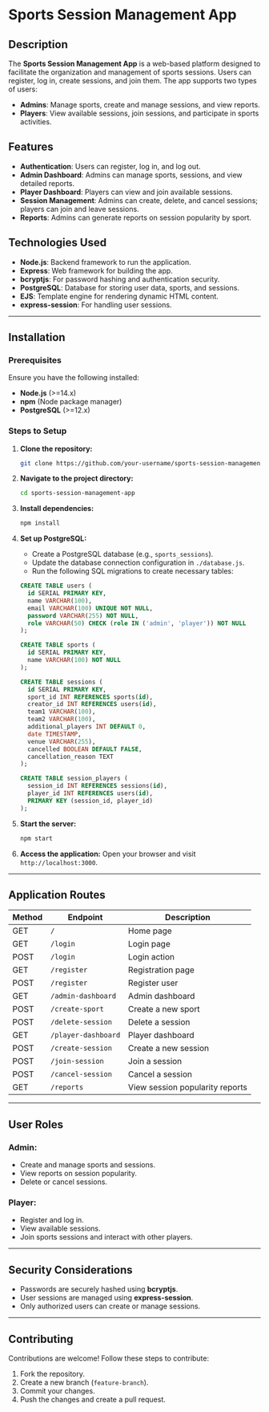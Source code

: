 # Sports Session Management App

## Description
The **Sports Session Management App** is a web-based platform designed to facilitate the organization and management of sports sessions. Users can register, log in, create sessions, and join them. The app supports two types of users:
- **Admins**: Manage sports, create and manage sessions, and view reports.
- **Players**: View available sessions, join sessions, and participate in sports activities.

## Features
- **Authentication**: Users can register, log in, and log out.
- **Admin Dashboard**: Admins can manage sports, sessions, and view detailed reports.
- **Player Dashboard**: Players can view and join available sessions.
- **Session Management**: Admins can create, delete, and cancel sessions; players can join and leave sessions.
- **Reports**: Admins can generate reports on session popularity by sport.

## Technologies Used
- **Node.js**: Backend framework to run the application.
- **Express**: Web framework for building the app.
- **bcryptjs**: For password hashing and authentication security.
- **PostgreSQL**: Database for storing user data, sports, and sessions.
- **EJS**: Template engine for rendering dynamic HTML content.
- **express-session**: For handling user sessions.

---

## Installation

### Prerequisites
Ensure you have the following installed:
- **Node.js** (>=14.x)
- **npm** (Node package manager)
- **PostgreSQL** (>=12.x)

### Steps to Setup

1. **Clone the repository:**
   ```bash
   git clone https://github.com/your-username/sports-session-management-app.git
   ```

2. **Navigate to the project directory:**
   ```bash
   cd sports-session-management-app
   ```

3. **Install dependencies:**
   ```bash
   npm install
   ```

4. **Set up PostgreSQL:**
   - Create a PostgreSQL database (e.g., `sports_sessions`).
   - Update the database connection configuration in `./database.js`.
   - Run the following SQL migrations to create necessary tables:

   ```sql
   CREATE TABLE users (
     id SERIAL PRIMARY KEY,
     name VARCHAR(100),
     email VARCHAR(100) UNIQUE NOT NULL,
     password VARCHAR(255) NOT NULL,
     role VARCHAR(50) CHECK (role IN ('admin', 'player')) NOT NULL
   );

   CREATE TABLE sports (
     id SERIAL PRIMARY KEY,
     name VARCHAR(100) NOT NULL
   );

   CREATE TABLE sessions (
     id SERIAL PRIMARY KEY,
     sport_id INT REFERENCES sports(id),
     creator_id INT REFERENCES users(id),
     team1 VARCHAR(100),
     team2 VARCHAR(100),
     additional_players INT DEFAULT 0,
     date TIMESTAMP,
     venue VARCHAR(255),
     cancelled BOOLEAN DEFAULT FALSE,
     cancellation_reason TEXT
   );

   CREATE TABLE session_players (
     session_id INT REFERENCES sessions(id),
     player_id INT REFERENCES users(id),
     PRIMARY KEY (session_id, player_id)
   );
   ```

5. **Start the server:**
   ```bash
   npm start
   ```

6. **Access the application:**
   Open your browser and visit `http://localhost:3000`.

---

## Application Routes
| Method | Endpoint             | Description |
|--------|----------------------|-------------|
| GET    | `/`                  | Home page |
| GET    | `/login`             | Login page |
| POST   | `/login`             | Login action |
| GET    | `/register`          | Registration page |
| POST   | `/register`          | Register user |
| GET    | `/admin-dashboard`   | Admin dashboard |
| POST   | `/create-sport`      | Create a new sport |
| POST   | `/delete-session`    | Delete a session |
| GET    | `/player-dashboard`  | Player dashboard |
| POST   | `/create-session`    | Create a new session |
| POST   | `/join-session`      | Join a session |
| POST   | `/cancel-session`    | Cancel a session |
| GET    | `/reports`           | View session popularity reports |

---

## User Roles
### **Admin:**
- Create and manage sports and sessions.
- View reports on session popularity.
- Delete or cancel sessions.

### **Player:**
- Register and log in.
- View available sessions.
- Join sports sessions and interact with other players.

---

## Security Considerations
- Passwords are securely hashed using **bcryptjs**.
- User sessions are managed using **express-session**.
- Only authorized users can create or manage sessions.

---

## Contributing
Contributions are welcome! Follow these steps to contribute:
1. Fork the repository.
2. Create a new branch (`feature-branch`).
3. Commit your changes.
4. Push the changes and create a pull request.

